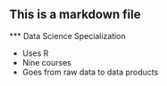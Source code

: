 ## This is a markdown file
*** Data Science Specialization

* Uses R
* Nine courses
* Goes from raw data to data products